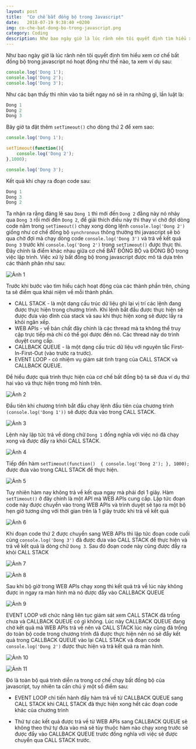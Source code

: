 ```yaml
---
layout: post
title:  "Cơ chế bất đồng bộ trong Javascript"
date:   2018-07-19 9:38:40 +0200
img: co-che-bat-dong-bo-trong-javascript.png
category: Coding
description: Như bao ngày giờ là lúc rãnh nên tôi quyết định tìm hiểu xem cơ chế bất đồng bộ trong javascript nó hoạt động như thế nào
---
```


Như bao ngày giờ là lúc rãnh nên tôi quyết định tìm hiểu xem cơ chế bất đồng bộ trong javascript nó hoạt động như thế nào, ta xem ví dụ sau:

```javascript
console.log('Dong 1');
console.log('Dong 2');
console.log('Dong 3');
```
Như các bạn thấy thì nhìn vào ta biết ngay nó sẽ in ra những gì, lần luật là:

```javascript
Dong 1
Dong 2
Dong 3
```

Bây giờ ta đặt thêm `setTimeout()` cho dòng thứ 2 để xem sao:

```javascript
console.log('Dong 1');

setTimeout(function(){
	console.log('Dong 2');
},1000);

console.log('Dong 3');
```

Kết quả khi chạy ra đoạn code sau:

```javascript
Dong 1
Dong 3
Dong 2
```

Ta nhận ra rằng đáng lẽ sau `Dong 1` thì mới đến `Dong 2` đằng này nó nhảy qua `Dong 3` rồi mới đến `Dong 2`, để giải thích điều này thì thay vì chờ đợi dòng code nằm trong `setTimeout()` chạy xong dòng lệnh `console.log('Dong 2')` giống như cơ chế đồng bộ `synchronous` thông thường thì javascript sẽ bỏ qua chờ đợi mà chạy dòng code `console.log('Dong 3')` và trả về kết quả `Dong 3` trước khi `console.log('Dong 2')` trong `setTimeout()` được thực thi. Đây chính là điểm khác nhau giữa cơ chế BẤT ĐỒNG BỘ và ĐỒNG BỘ trong việc lập trình. Việc xử lý bất đồng bộ trong javascript được mô tả dựa trên các thành phân như sau:

![Ảnh 1](/images/2018-07-19/anh1.png)

Trước khi bước vào tìm hiểu cách hoạt động của các thành phần trên, chúng ta sẽ điểm qua khái niệm về mỗi thành phần. 
- CALL STACK - là một dạng cấu trúc dữ liệu ghi lại vị trí các lệnh đang được thực hiện trong chương trình. Khi lệnh bắt đầu được thực hiện sẽ được đưa vào đỉnh của stack và sau khi thực hiện xong sẽ được lấy ra khỏi ngăn xếp. 
- WEB APIs - vể bản chất đây chính là các thread mà ta không thể truy cập trực tiếp mà chỉ có thể gọi được đến nó. Các thread này do trình duyệt cung cấp. 
- CALLBACK QUEUE - là một dạng cấu trúc dữ liệu với nguyên tắc First-In-First-Out (vào trước ra trước). 
- EVENT LOOP - có nhiệm vụ giám sát tình trạng của CALL STACK và CALLBACK QUEUE. 

Để hiểu được quá trình thực hiện của cơ chế bất đồng bộ ta sẽ đưa ví dụ thứ hai vào và thực hiện trong mô hình trên.

![Ảnh 2](/images/2018-07-19/anh2.png)

Đầu tiên khi chương trình bắt đầu chạy lệnh đầu tiên của chương trình `(console.log('Dong 1'))` sẽ được đưa vào trong CALL STACK.

![Ảnh 3](/images/2018-07-19/anh3.png)

Lệnh này lập tức trả về dòng chữ `Dong 1` đồng nghĩa với việc nó đã chạy xong và được đẩy ra khỏi CALL STACK.

![Ảnh 4](/images/2018-07-19/anh4.png)


Tiếp đến hàm 
`setTimeout(function() 
{ console.log('Dong 2'); },
 1000);` 
 được đưa vào trong CALL STACK để thực hiện.

![Ảnh 5](/images/2018-07-19/anh5.png)

Tuy nhiên hàm nay không trả về kết qua ngay mà phải đợi 1 giây. Hàm `setTimeout()` ở đây chính là một API mà WEB APIs cung cấp. Lập tức đoạn code này được chuyển vào trong WEB APIs và trình duyệt sẽ tạo ra một bộ hẹn giờ tương ứng với thời gian trên là 1 giây trước khi trả về kết quả

![Ảnh 6](/images/2018-07-19/anh6.png)

Khi đoạn code thứ 2 được chuyển sang WEB APIs thì lập tức đoạn code cuối cùng `console.log('Dong 3')` đã được đưa vào CALL STACK để thực hiện và trả về kết quả là dòng chữ `Dong 3`. Sau đó đoạn code này cũng được đẩy ra khỏi CALL STACK

![Ảnh 7](/images/2018-07-19/anh7.png)

![Ảnh 8](/images/2018-07-19/anh8.png)

Sau khi bộ giờ trong WEB APIs chạy xong thì kết quả trả về lúc này không được in ngay ra màn hình mà nó được đẩy vào CALLBACK QUEUE

![Ảnh 9](/images/2018-07-19/anh9.png)

EVENT LOOP với chức năng liên tục giám sát xem CALL STACK đã trống chưa và CALLBACK QUEUE có gì không. Lúc này CALLBACK QUEUE đang chờ kết quả mà WEB APIs trả về nên và CALL STACK lúc này cũng đã trống do toàn bộ code trong chương trình đã được thực hiện nên nó sẽ đẩy kết quả trong CALLBACK QUEUE vào lại CALL STACK và đoạn code `console.log('Dong 2')` được thực hiện và trả kết quả ra màn hình.

![Ảnh 10](/images/2018-07-19/anh10.png)

![Ảnh 11](/images/2018-07-19/anh11.png)

Đó là toàn bộ quá trình diễn ra trong cơ chế chạy bất đồng bộ của javascript, tuy nhiên ta cần chú ý một số điểm sau:

- EVENT LOOP chỉ tiến hành đẩy hàm trả về từ CALLBACK QUEUE sang CALL STACK khi CALL STACK đã thực hiện xong hết các đoạn code khác của chương trình

- Thứ tự các kết quả được trả về từ WEB APIs sang CALLBACK QUEUE sẽ không theo thứ tự đưa vào mà sẽ tùy thuộc hàm nào chạy xong trước sẽ được đẩy vào CALLBACK QUEUE trước đồng nghĩa với việc sẽ được chuyển qua CALL STACK trước.

